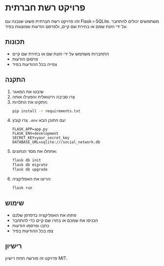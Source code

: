 # פרויקט רשת חברתית

זהו פרויקט רשת חברתית פשוט שנבנה עם Flask ו-SQLite. משתמשים יכולים להתחבר על ידי הזנת שמם או בחירת שם קיים, ולפרסם הודעות שמוצגות בפיד.

## תכונות

- התחברות משתמש על ידי הזנת שם או בחירת שם קיים
- פרסום הודעות
- צפייה בכל ההודעות בפיד

## התקנה

1. שיבטו את המאגר
2. צרו סביבה וירטואלית והפעילו אותה
3. התקינו את התלויות:
   ```bash
   pip install -r requirements.txt
   ```
4. צרו קובץ `.env` עם התוכן הבא:
   ```plaintext
   FLASK_APP=app.py
   FLASK_ENV=development
   SECRET_KEY=your_secret_key
   DATABASE_URL=sqlite:///social_network.db
   ```
5. אתחלו את מסד הנתונים:
   ```bash
   flask db init
   flask db migrate
   flask db upgrade
   ```
6. הריצו את האפליקציה:
   ```bash
   flask run
   ```

## שימוש

- פתחו את האפליקציה בדפדפן שלכם
- הכניסו את שמכם או בחרו שם קיים כדי להתחבר
- כתבו ופרסמו הודעות
- צפו בכל ההודעות בפיד

## רישיון

פרויקט זה מורשה תחת רישיון MIT.
